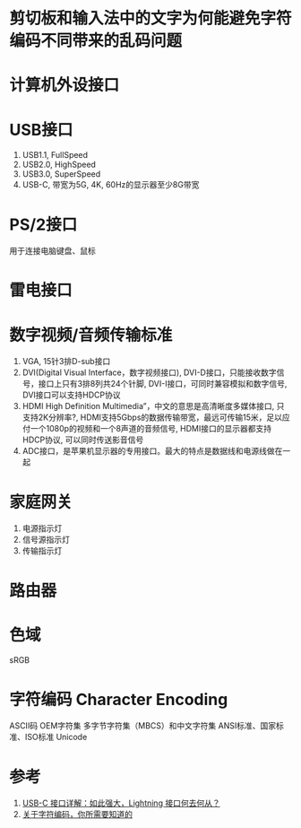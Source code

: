 # 剪切板和输入法中的文字为何能避免字符编码不同带来的乱码问题

# 计算机外设接口

# USB接口

1. USB1.1, FullSpeed
2. USB2.0, HighSpeed
3. USB3.0, SuperSpeed
4. USB-C, 带宽为5G, 4K, 60Hz的显示器至少8G带宽

# PS/2接口

用于连接电脑键盘、鼠标

# 雷电接口

# 数字视频/音频传输标准

1. VGA, 15针3排D-sub接口
2. DVI(Digital Visual Interface，数字视频接口), DVI-D接口，只能接收数字信号，接口上只有3排8列共24个针脚, DVI-I接口，可同时兼容模拟和数字信号, DVI接口可以支持HDCP协议
3. HDMI High Definition Multimedia”，中文的意思是高清晰度多媒体接口, 只支持2K分辨率?, HDMI支持5Gbps的数据传输带宽，最远可传输15米，足以应付一个1080p的视频和一个8声道的音频信号, HDMI接口的显示器都支持HDCP协议, 可以同时传送影音信号
4. ADC接口，是苹果机显示器的专用接口。最大的特点是数据线和电源线做在一起

# 家庭网关

1. 电源指示灯
2. 信号源指示灯
3. 传输指示灯

# 路由器

# 色域

sRGB

# 字符编码 Character Encoding

ASCII码
OEM字符集
多字节字符集（MBCS）和中文字符集
ANSI标准、国家标准、ISO标准
Unicode

# 参考

1. [USB-C 接口详解：如此强大，Lightning 接口何去何从？](http://www.cnbeta.com/articles/tech/376233.htm)
2. [关于字符编码，你所需要知道的](http://www.cnblogs.com/KevinYang/archive/2010/06/18/1760597.html)

